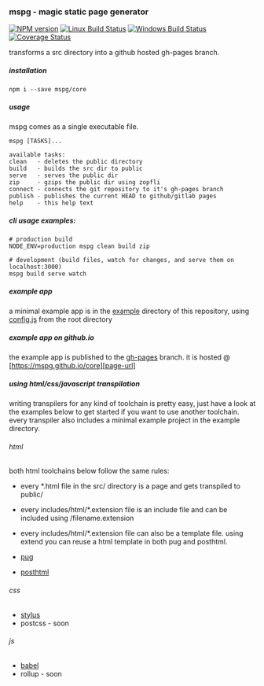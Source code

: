 ### mspg - magic static page generator

[![NPM version][npm-image]][npm-url]
[![Linux Build Status][travis-image]][travis-url]
[![Windows Build Status][appveyor-image]][appveyor-url]
[![Coverage Status][coveralls-image]][coveralls-url]

transforms a src directory into a github hosted gh-pages branch.

##### installation
```
npm i --save mspg/core
```

##### usage
mspg comes as a single executable file.
```
mspg [TASKS]...

available tasks:
clean   - deletes the public directory
build   - builds the src dir to public
serve   - serves the public dir
zip     - gzips the public dir using zopfli
connect - connects the git repository to it's gh-pages branch
publish - publishes the current HEAD to github/gitlab pages
help    - this help text
```

##### cli usage examples:
```
# production build
NODE_ENV=production mspg clean build zip 
  
# development (build files, watch for changes, and serve them on localhost:3000)
mspg build serve watch
```

##### example app
a minimal example app is in the [example][example-url] directory of this repository,
using [config.js][config-url] from the root directory

##### example app on github.io
the example app is published to the [gh-pages][gh-pages] branch.
it is hosted @ [https://mspg.github.io/core][page-url]

##### using html/css/javascript transpilation
writing transpilers for any kind of toolchain is pretty easy,
just have a look at the examples below to get started if you want to use another toolchain.
every transpiler also includes a minimal example project in the example directory.

###### html
both html toolchains below follow the same rules:
* every *.html file in the src/ directory is a page and gets transpiled to public/
* every includes/html/*.extension file is an include file and can be included using /filename.extension
* every includes/html/*.extension file can also be a template file. using extend you can reuse a html template in both pug and posthtml. 

* [pug](https://github.com/mspg/transpile-pug)
* [posthtml](https://github.com/mspg/transpile-posthtml)

###### css
* [stylus](https://github.com/mspg/transpile-stylus)
* postcss - soon

###### js
* [babel](https://github.com/mspg/transpile-babel)
* rollup - soon

[npm-image]: https://img.shields.io/npm/v/@mspg/core.svg
[npm-url]: https://www.npmjs.com/package/@mspg/core
[travis-image]: https://travis-ci.com/mspg/core.svg?branch=master
[travis-url]: https://travis-ci.org/mspg/core
[appveyor-image]: https://ci.appveyor.com/api/projects/status/ksffectdrx0ekfb8?svg=true
[appveyor-url]: https://ci.appveyor.com/project/jaeh/core/branch/master
[coveralls-image]: https://coveralls.io/repos/github/mspg/core/badge.svg
[coveralls-url]: https://coveralls.io/github/mspg/core
[example-url]: https://github.com/mspg/core/tree/master/example
[config-url]: https://github.com/mspg/core/blob/master/config.js
[gh-pages]: https://github.com/mspg/core/tree/gh-pages
[page-url]: https://mspg.github.io/core

